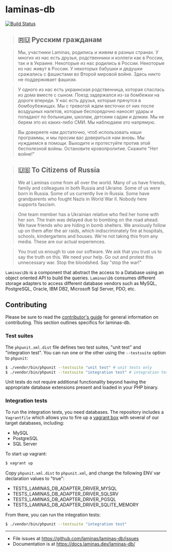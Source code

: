 # laminas-db

[![Build Status](https://github.com/laminas/laminas-db/workflows/Continuous%20Integration/badge.svg)](https://github.com/laminas/laminas-db/actions?query=workflow%3A"Continuous+Integration")

> ## 🇷🇺 Русским гражданам

> Мы, участники Laminas, родились и живем в разных странах. У многих из нас есть друзья, родственники и коллеги как в России, так и в Украине. Некоторые из нас родились в России. Некоторые из нас живут в России. У некоторых бабушки и дедушки сражались с фашистами во Второй мировой войне. Здесь никто не поддерживает фашизм.

> У одного из нас есть украинская родственница, которая спаслась из дома вместе с сыном. Поезд задержался из-за бомбежки на дороге впереди. У нас есть друзья, которые прячутся в бомбоубежищах. Мы с тревогой ждем весточки от них после воздушных налетов, которые беспорядочно наносят удары и попадают по больницам, школам, детским садам и домам. Мы не берем это из каких-либо СМИ. Мы наблюдаем это напрямую.

> Вы доверяете нам достаточно, чтоб использовать наши программы, и мы просим вас довериться нам вновь. Мы нуждаемся в помощи. Выходите и протестуйте против этой бесполезной войны. Остановите кровопролитие. Скажите "Нет войне!"

> ## 🇺🇸 To Citizens of Russia

> We at Laminas come from all over the world. Many of us have friends, family and colleagues in both Russia and Ukraine. Some of us were born in Russia. Some of us currently live in Russia. Some have grandparents who fought Nazis in World War II. Nobody here supports fascism.

> One team member has a Ukrainian relative who fled her home with her son. The train was delayed due to bombing on the road ahead. We have friends who are hiding in bomb shelters. We anxiously follow up on them after the air raids, which indiscriminately fire at hospitals, schools, kindergartens and houses. We're not taking this from any media. These are our actual experiences.

> You trust us enough to use our software. We ask that you trust us to say the truth on this. We need your help. Go out and protest this unnecessary war. Stop the bloodshed. Say "stop the war!"

`Laminas\Db` is a component that abstract the access to a Database using an object
oriented API to build the queries. `Laminas\Db` consumes different storage adapters
to access different database vendors such as MySQL, PostgreSQL, Oracle, IBM DB2,
Microsoft Sql Server, PDO, etc.

## Contributing

Please be sure to read the [contributor's guide](https://github.com/laminas/.github/blob/main/CONTRIBUTING.md) for general information on contributing.
This section outlines specifics for laminas-db.

### Test suites

The `phpunit.xml.dist` file defines two test suites, "unit test" and "integration test".
You can run one or the other using the `--testsuite` option to `phpunit`:

```bash
$ ./vendor/bin/phpunit --testsuite "unit test" # unit tests only
$ ./vendor/bin/phpunit --testsuite "integration test" # integration tests only
```

Unit tests do not require additional functionality beyond having the appropriate database extensions present and loaded in your PHP binary.

### Integration tests

To run the integration tests, you need databases.
The repository includes a `Vagrantfile` which allows you to fire up a [vagrant box](https://app.vagrantup.com) with several of our target databases, including:

- MySQL
- PostgreSQL
- SQL Server

To start up vagrant:

```bash
$ vagrant up
```

Copy `phpunit.xml.dist` to `phpunit.xml`, and change the following ENV var declaration values to "true":

- TESTS_LAMINAS_DB_ADAPTER_DRIVER_MYSQL
- TESTS_LAMINAS_DB_ADAPTER_DRIVER_SQLSRV
- TESTS_LAMINAS_DB_ADAPTER_DRIVER_PGSQL
- TESTS_LAMINAS_DB_ADAPTER_DRIVER_SQLITE_MEMORY

From there, you can run the integration tests:

```bash
$ ./vendor/bin/phpunit --testsuite "integration test"
```

-----

- File issues at https://github.com/laminas/laminas-db/issues
- Documentation is at https://docs.laminas.dev/laminas-db/
